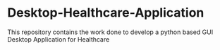 # Desktop-Healthcare-Application
This repository contains the work done to develop a python based GUI Desktop Application for Healthcare
